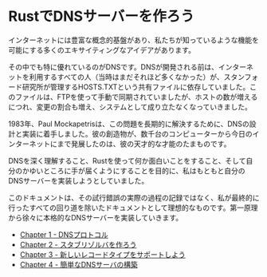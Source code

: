 # RustでDNSサーバーを作ろう

インターネットには豊富な概念的基盤があり、私たちが知っているような機能を可能にする多くのエキサイティングなアイデアがあります。

その中でも特に優れているのがDNSです。DNSが開発される前は、インターネットを利用するすべての人（当時はまだそれほど多くなかった）が、スタンフォード研究所が管理するHOSTS.TXTという共有ファイルに依存していました。このファイルは、FTPを使って手動で同期されていましたが、ホストの数が増えるにつれ、変更の割合も増え、システムとして成り立たなくなっていきました。

1983年、Paul Mockapetrisは、この問題を長期的に解決するために、DNSの設計と実装に着手しました。彼の創造物が、数千台のコンピューターから今日のインターネットにまで発展したのは、彼の天才的な才能のたまものです。

DNSを深く理解すること、Rustを使って何か面白いことをすること、そして自分のかゆいところに手が届くようにすることを目的に、私はもともと自分のDNSサーバーを実装しようとしていました。

このドキュメントは、その試行錯誤の実際の過程の記録ではなく、私が最終的に行ったすべての回り道を除いたドキュメントとして理想的なものです。第一原理から徐々に本格的なDNSサーバーを実装していきます。

- [Chapter 1 - DNSプロトコル](chapter1.md)
- [Chapter 2 - スタブリゾルバを作ろう](chapter2.md)
- [Chapter 3 - 新しいレコードタイプをサポートしよう](chapter3.md)
- [Chapter 4 - 簡単なDNSサーバの構築](chapter4.md)
